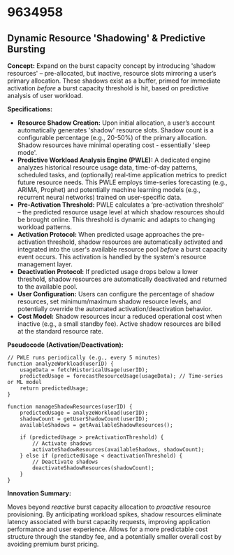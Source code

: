 # 9634958

## Dynamic Resource 'Shadowing' & Predictive Bursting

**Concept:** Expand on the burst capacity concept by introducing 'shadow resources' – pre-allocated, but inactive, resource slots mirroring a user’s primary allocation. These shadows exist as a buffer, primed for immediate activation *before* a burst capacity threshold is hit, based on predictive analysis of user workload.

**Specifications:**

*   **Resource Shadow Creation:** Upon initial allocation, a user’s account automatically generates 'shadow' resource slots. Shadow count is a configurable percentage (e.g., 20-50%) of the primary allocation. Shadow resources have minimal operating cost - essentially 'sleep mode'.
*   **Predictive Workload Analysis Engine (PWLE):** A dedicated engine analyzes historical resource usage data, time-of-day patterns, scheduled tasks, and (optionally) real-time application metrics to predict future resource needs.  This PWLE employs time-series forecasting (e.g., ARIMA, Prophet) and potentially machine learning models (e.g., recurrent neural networks) trained on user-specific data.
*   **Pre-Activation Threshold:**  PWLE calculates a ‘pre-activation threshold’ – the predicted resource usage level at which shadow resources should be brought online. This threshold is dynamic and adapts to changing workload patterns.
*   **Activation Protocol:** When predicted usage approaches the pre-activation threshold, shadow resources are automatically activated and integrated into the user's available resource pool *before* a burst capacity event occurs. This activation is handled by the system's resource management layer.
*   **Deactivation Protocol:**  If predicted usage drops below a lower threshold, shadow resources are automatically deactivated and returned to the available pool.
*   **User Configuration:** Users can configure the percentage of shadow resources, set minimum/maximum shadow resource levels, and potentially override the automated activation/deactivation behavior.
*   **Cost Model:** Shadow resources incur a reduced operational cost when inactive (e.g., a small standby fee).  Active shadow resources are billed at the standard resource rate.

**Pseudocode (Activation/Deactivation):**

```
// PWLE runs periodically (e.g., every 5 minutes)
function analyzeWorkload(userID) {
    usageData = fetchHistoricalUsage(userID);
    predictedUsage = forecastResourceUsage(usageData); // Time-series or ML model
    return predictedUsage;
}

function manageShadowResources(userID) {
    predictedUsage = analyzeWorkload(userID);
    shadowCount = getUserShadowCount(userID);
    availableShadows = getAvailableShadowResources();

    if (predictedUsage > preActivationThreshold) {
        // Activate shadows
        activateShadowResources(availableShadows, shadowCount);
    } else if (predictedUsage < deactivationThreshold) {
        // Deactivate shadows
        deactivateShadowResources(shadowCount);
    }
}
```

**Innovation Summary:**

Moves beyond *reactive* burst capacity allocation to *proactive* resource provisioning. By anticipating workload spikes, shadow resources eliminate latency associated with burst capacity requests, improving application performance and user experience. Allows for a more predictable cost structure through the standby fee, and a potentially smaller overall cost by avoiding premium burst pricing.